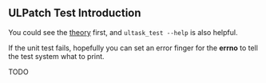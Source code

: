 
## ULPatch Test Introduction

You could see the [theory](./THEORY.md) first, and `ultask_test --help` is also helpful.

If the unit test fails, hopefully you can set an error finger for the **errno** to tell the test system what to print.

TODO

